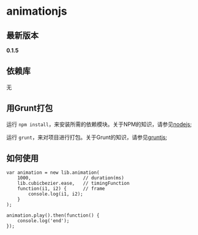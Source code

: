 # animationjs

## 最新版本

**0.1.5**

## 依赖库

无

## 用Grunt打包

运行 `npm install`，来安装所需的依赖模块。关于NPM的知识，请参见[nodejs](http://nodejs.org/);

运行 `grunt`，来对项目进行打包。关于Grunt的知识，请参见[gruntjs](http://gruntjs.com/);

## 如何使用

    var animation = new lib.animation(
        1000,                   // duration(ms)
        lib.cubicbezier.ease,   // timingFunction
        function(i1, i2) {      // frame
            console.log(i1, i2);
        }
    );

    animation.play().then(function() {
        console.log('end');
    });

